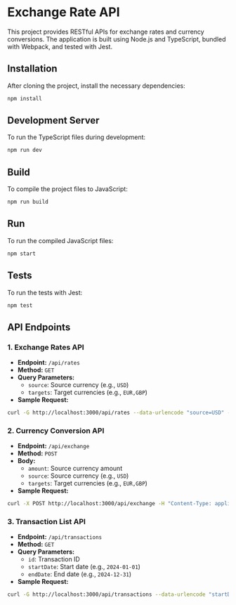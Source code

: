 
# Exchange Rate API

This project provides RESTful APIs for exchange rates and currency conversions. The application is built using Node.js and TypeScript, bundled with Webpack, and tested with Jest.

## Installation

After cloning the project, install the necessary dependencies:

```bash
npm install
```

## Development Server

To run the TypeScript files during development:

```bash
npm run dev
```

## Build

To compile the project files to JavaScript:

```bash
npm run build
```

## Run

To run the compiled JavaScript files:

```bash
npm start
```

## Tests

To run the tests with Jest:

```bash
npm test
```

## API Endpoints

### 1. Exchange Rates API

- **Endpoint:** `/api/rates`
- **Method:** `GET`
- **Query Parameters:**
  - `source`: Source currency (e.g., `USD`)
  - `targets`: Target currencies (e.g., `EUR,GBP`)
- **Sample Request:**

```bash
curl -G http://localhost:3000/api/rates --data-urlencode "source=USD" --data-urlencode "targets=EUR,GBP"
```

### 2. Currency Conversion API

- **Endpoint:** `/api/exchange`
- **Method:** `POST`
- **Body:**
  - `amount`: Source currency amount
  - `source`: Source currency (e.g., `USD`)
  - `targets`: Target currencies (e.g., `EUR,GBP`)
- **Sample Request:**

```bash
curl -X POST http://localhost:3000/api/exchange -H "Content-Type: application/json" -d '{"amount": 100, "source": "USD", "targets": ["EUR", "GBP"]}'
```

### 3. Transaction List API

- **Endpoint:** `/api/transactions`
- **Method:** `GET`
- **Query Parameters:**
  - `id`: Transaction ID
  - `startDate`: Start date (e.g., `2024-01-01`)
  - `endDate`: End date (e.g., `2024-12-31`)
- **Sample Request:**

```bash
curl -G http://localhost:3000/api/transactions --data-urlencode "startDate=2023-01-01" --data-urlencode "endDate=2023-12-31"
```
